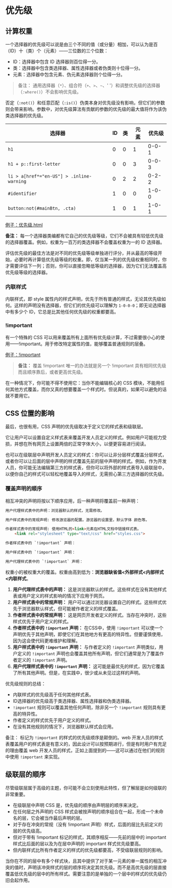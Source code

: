 
# 优先级

## 计算权重

一个选择器的优先级可以说是由三个不同的值（或分量）相加，可以认为是百（ID）十（类）个（元素）——三位数的三个位数：

- ID：选择器中包含 ID 选择器则百位得一分。
- 类：选择器中包含类选择器、属性选择器或者伪类则十位得一分。
- 元素：选择器中包含元素、伪元素选择器则个位得一分。

> 备注： 通用选择器（`*`）、组合符（`+`、`>`、`~`、' '）和调整优先级的选择器（`:where()`）不会影响优先级。

否定（`:not()`）和任意匹配（`:is()`）伪类本身对优先级没有影响，但它们的参数则会带来影响。参数中，对优先级算法有贡献的参数的优先级的最大值将作为该伪类选择器的优先级。

选择器 |ID |类 |元素 |优先级
--|--|--|--|--
`h1` |0 |0 |1 |0-0-1
`h1 + p::first-letter`| 0 |0 |3 |0-0-3
`li > a[href*="en-US"] > .inline-warning` |0 |2 |2| 0-2-2
`#identifier` | 1| 0 |0 |1-0-0
`button:not(#mainBtn, .cta)` |1 |0 |1 |1-0-1

[例子：优先级.html](Code/%E4%BC%98%E5%85%88%E7%BA%A7/%E4%BC%98%E5%85%88%E7%BA%A7.html)

**备注：** 每一个选择器类编都有它自己的优先级等级，它们不会被具有较低优先级的选择器覆盖。例如，权重为一百万的类选择器不会覆盖权重为一的 ID 选择器。

评估优先级的最佳方法是对不同的优先级等级单独进行评分，并从最高的等级开始，必要时再计算低优先级等级的权重。即，仅当某一列的优先级权重相同时，你才需要评估下一列；否则，你可以直接忽略低等级的选择器，因为它们无法覆盖高优先级等级的选择器。

### 内联样式

内联样式，即 style 属性内的样式声明，优先于所有普通的样式，无论其优先级如何。这样的声明没有选择器，但它们的优先级可以理解为 `1-0-0-0`；即无论选择器中有多少个 ID，它总是比其他任何优先级的权重都要高。

### !important

有一个特殊的 CSS 可以用来覆盖所有上面所有优先级计算，不过需要很小心的使用——!important。用于修改特定属性的值，能够覆盖普通规则的层叠。

[例子：!important](Code/%E4%BC%98%E5%85%88%E7%BA%A7/!important.html)

> **备注：** 覆盖 !important 唯一的办法就是另一个 !important 具有相同优先级而且顺序靠后，或者更高优先级。

在一种情况下，你可能不得不使用它：当你不能编辑核心的 CSS 模块，不能用任何其他方式覆盖，而你又真的想要覆盖一个样式时。但说真的，如果可以避免的话就不要用它。

## CSS 位置的影响

最后，也很有用，CSS 声明的优先级取决于定义它的样式表和级联层。

它让用户可以设置自定义样式表来覆盖开发人员定义的样式。例如用户可能视力受损，并想在所有网页上设置两倍的正常字体大小，以便更容易进行阅读。

也可以在级联层中声明开发人员定义的样式：你可以让非分层样式覆盖分层样式，或者你可以让后面的层中声明的样式覆盖先前的层中声明的样式。例如，作为开发人员，你可能无法编辑第三方的样式表，但你可以将外部的样式表导入级联层中，以便你自己的样式可以轻松地覆盖导入的样式，无需担心第三方选择器的优先级。

### 覆盖声明的顺序

相互冲突的声明将按以下顺序应用，后一种声明将覆盖前一种声明：

```html
用户代理样式表中的声明：浏览器默认的样式，无需修改。

用户样式表中的常规声明: 修改游览器的配置。游览器的设置里，默认字体 颜色等。

作者样式表中的常规声明: 使用HTML的<link>元素在HTML文档中链接样式表。
    <link rel="stylesheet" type="text/css" href="styles.css">

作者样式表中的 `!important` 声明：

用户样式表中的 `!important` 声明：

用户代理样式表中的 `!important` 声明：
```

权重小的被权重大的覆盖。权重由高到低为：**浏览器缺省值<外部样式<内部样式<内联样式**。

1. **用户代理样式表中的声明：** 这是浏览器默认的样式。这些样式在没有其他样式表或用户定义的样式影响的情况下应用于网页。
2. **用户样式表中的常规声明：** 用户可以通过浏览器设置自己的样式。这些样式优先于浏览器默认样式，但可能被作者定义的样式覆盖。
3. **作者样式表中的常规声明：** 这是网页开发者定义的样式。当存在冲突时，这些样式优先于用户定义的样式。
4. **作者样式表中的 `!important` 声明：** 在CSS中，使用 `!important` 可以使一个声明优先于其他声明，即使它们在其他地方有更高的特异性。但要谨慎使用，因为这会使代码更难维护和理解。
5. **用户样式表中的 `!important` 声明：** 与作者定义的 `!important` 声明类似，用户定义的 `!important` 声明也会覆盖其他所有声明，但它们通常是为了覆盖作者定义的 `!important` 声明。
6. **用户代理样式表中的 `!important` 声明：** 这可能是最优先的样式，因为它覆盖了所有其他声明。但是，在实践中，很少或从未见过这样的声明。

优先级规则的总结：

- 内联样式的优先级高于任何其他样式表。
- ID选择器的优先级高于类选择器、属性选择器和伪类选择器。
- `!important` 规则可以覆盖其他任何声明，除非另一个 `!important` 规则具有更高的特异性。
- 作者定义的样式优先于用户定义的样式。
- 在没有其他规则的情况下，浏览器默认样式会应用。

备注： 标记为 `!important` 的样式的优先级顺序是颠倒的。web 开发人员的样式表覆盖用户的样式表是有意义的，因此设计可以按预期进行，但是有时用户有充足的理由覆盖 web 开发人员的样式，正如上面提到的——这可以通过在他们的规则中使用 `!important` 来实现。

## 级联层的顺序

尽管级联层属于高级的主题，你可能不会立刻使用此特性，但了解层是如何级联的非常重要。

- 在级联层中声明 CSS 是，优先级的顺序由声明层的顺序来决定。
- 在任何层之外声明的 CSS 样式会被按声明的顺序组合在一起，形成一个未命名的层，它会被当作最后声明的层。
- 对于存在冲突的常规（没有 !important 声明）样式，后面的层比先前定义的层的优先级高。
- 但对于带有 !important 标记的样式，其顺序相反——先前的层中的 important 样式比后面的层以及为在层中声明的 important 样式优先级要高。
- 但内联样式比所有作者定义的样式的优先级都要高，不受级联层规则的影响。

当你在不同的层中有多个样式块，且其中提供了对于某一元素的单一属性的相互冲突的值时，声明该冲突样式的层的顺序将决定其优先级。而不是高优先级的层直接覆盖低优先级的层中的所有样式。需要注意的是单独的一个层中的样式的优先级仍旧会起作用。
